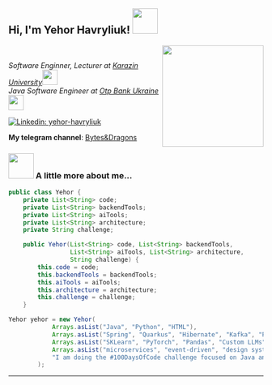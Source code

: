 <h2> Hi, I'm Yehor Havryliuk! <img src="https://media1.giphy.com/media/v1.Y2lkPTc5MGI3NjExYXYyaHVpeW15M3A4d21jenQzMGM0NWdneXkwc3ltNmgxdm8yanN6eCZlcD12MV9pbnRlcm5hbF9naWZfYnlfaWQmY3Q9Zw/AnrHnalRmJc0u8HwVy/giphy.gif" width="50"></h2>
<img align='right' src="https://media1.giphy.com/media/v1.Y2lkPTc5MGI3NjExMnU5dXZnbGFyamd3c2o1am43YjF0c2ZnOHQyd3Zma2NzMDNuN3NueiZlcD12MV9pbnRlcm5hbF9naWZfYnlfaWQmY3Q9Zw/93UOscPyDH8cdRfSaT/giphy.gif" width="200">
<br>
<p><em>Software Enginner, Lecturer at <a href="https://karazin.ua/en/">Karazin University</a><img src="https://media.giphy.com/media/fYSnHlufseco8Fh93Z/giphy.gif" width="30"></br>Java Software Engineer at <a href="https://en.otpbank.com.ua">Otp Bank Ukraine</a><img src="https://media.giphy.com/media/WUlplcMpOCEmTGBtBW/giphy.gif" width="30"> 
</em></p>

[![Linkedin: yehor-havryliuk](https://img.shields.io/badge/-yehor_havryliuk-blue?style=flat-square&logo=Linkedin&logoColor=white&link=https://www.linkedin.com/in/yehor-havryliuk/)](https://www.linkedin.com/in/yehor-havryliuk/)

**My telegram channel**: [Bytes&Dragons](https://t.me/bytesanddragonsua)


### <img src="https://media0.giphy.com/media/v1.Y2lkPTc5MGI3NjExcmN4aHlleTkzNmk0cGticHNqeXM1bGszdW0zOGp5NTNodmdrNDNoaCZlcD12MV9pbnRlcm5hbF9naWZfYnlfaWQmY3Q9Zw/MYI6NK4JOGpOzOriEg/giphy.gif" width="50"> A little more about me...  

```java
public class Yehor {
    private List<String> code;
    private List<String> backendTools;
    private List<String> aiTools;
    private List<String> architecture;
    private String challenge;

    public Yehor(List<String> code, List<String> backendTools, 
                 List<String> aiTools, List<String> architecture, 
                 String challenge) {
        this.code = code;
        this.backendTools = backendTools;
        this.aiTools = aiTools;
        this.architecture = architecture;
        this.challenge = challenge;
    }

Yehor yehor = new Yehor(
            Arrays.asList("Java", "Python", "HTML"),
            Arrays.asList("Spring", "Quarkus", "Hibernate", "Kafka", "PostgreSQL", "MySQL", "Docker", "Grafana", "OAuth", "OIDC", "Jenkins"),
            Arrays.asList("SKLearn", "PyTorch", "Pandas", "Custom LLMs"),
            Arrays.asList("microservices", "event-driven", "design system patterns"),
            "I am doing the #100DaysOfCode challenge focused on Java and Python"
        );

```

---
